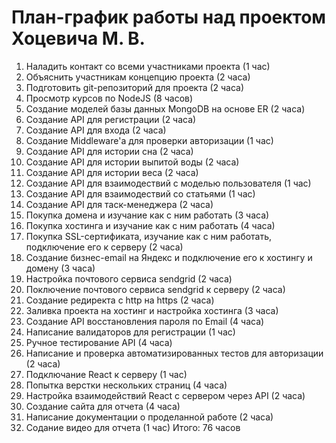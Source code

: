 # План-график работы над проектом Хоцевича М. В.
1. Наладить контакт со всеми участниками проекта (1 час)
2. Объяснить участникам концепцию проекта (2 часа)
3. Подготовить git-репозиторий для проекта (2 часа)
4. Просмотр курсов по NodeJS (8 часов)
5. Создание моделей базы данных MongoDB на основе ER (2 часа)
6. Создание API для регистрации (2 часа)
7. Создание API для входа (2 часа)
8. Создание Middleware'a для проверки авторизации (1 час)
9. Создание API для истории сна (2 часа)
10. Создание API для истории выпитой воды (2 часа)
11. Создание API для истории веса (2 часа)
10. Создание API для взаимодествий с моделью пользователя (1 час)
10. Создание API для взаимодествий со статьями (1 час)
10. Создание API для таск-менеджера (2 часа)
10. Покупка домена и изучание как с ним работать (3 часа)
10. Покупка хостинга и изучание как с ним работать (4 часа)
10. Покупка SSL-сертификата, изучание как с ним работать, подключение его к серверу (2 часа)
10. Создание бизнес-email на Яндекс и подключение его к хостингу и домену (3 часа)
10. Настройка почтового сервиса sendgrid (2 часа)
10. Поключение почтового сервиса sendgrid к серверу (2 часа)
10. Созданиe редиректа с http на https (2 часа)
10. Заливка проекта на хостинг и настройка хостинга (3 часа)
10. Создание API восстановления пароля по Email (4 часа)
10. Написание валидаторов для регистрации (1 час)
10. Ручное тестирование API (4 часа)
10. Написание и проверка автоматизированных тестов для авторизации (2 часа)
10. Подключание React к серверу (1 час)
10. Попытка верстки нескольких страниц (4 часа)
10. Настройка взаимодействий React с сервером через API (2 часа)
10. Создание сайта для отчета (4 часа) 
10. Написание документации о проделанной работе (2 часа)
10. Содание видео для отчета (1 час)
Итого: 76 часов